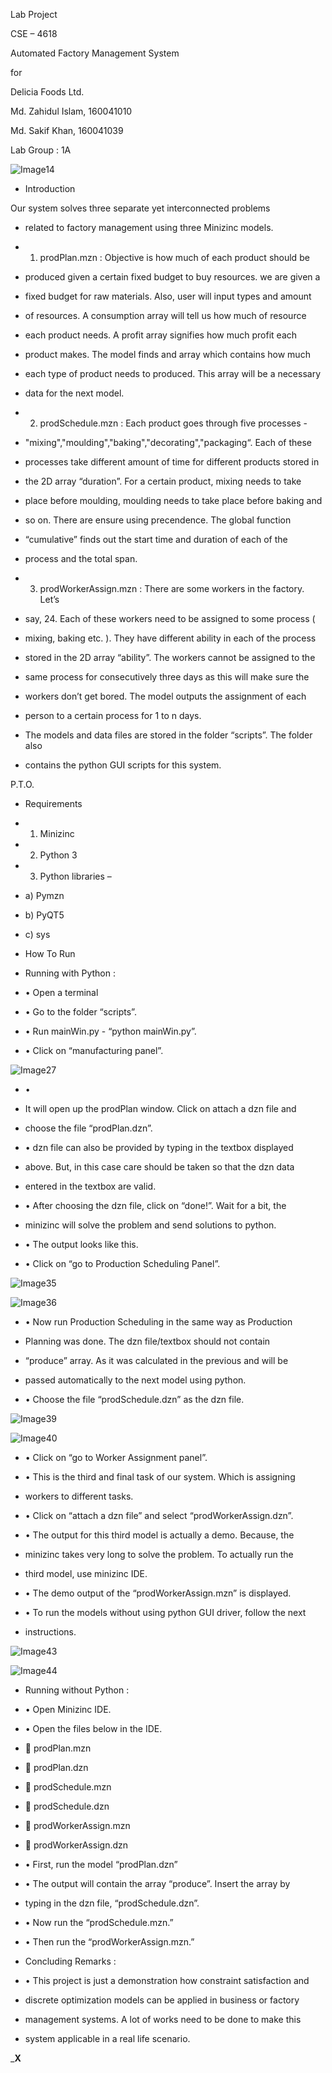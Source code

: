 Lab Project

CSE – 4618

Automated Factory Management System

for

Delicia Foods Ltd.

Md. Zahidul Islam, 160041010

Md. Sakif Khan, 160041039

Lab Group : 1A

![Image14](images/Image14)

- Introduction

Our system solves three separate yet interconnected problems

- related to factory management using three Minizinc models.

- 1. prodPlan.mzn :  Objective is how much of each product should be

- produced given a certain fixed budget to buy resources. we are given a

- fixed budget for raw materials. Also, user will input types and amount

- of resources. A consumption array will tell us how much of resource

- each product needs. A profit array signifies how much profit each

- product makes. The model finds and array which contains how much

- each type of product needs to produced. This array will be a necessary

- data for the next model.

- 2. prodSchedule.mzn :  Each product goes through five processes -

- "mixing","moulding","baking","decorating","packaging“. Each of these

- processes take different amount of time for different products stored in

- the 2D array “duration”. For a certain product, mixing needs to take

- place before moulding, moulding needs to take place before baking and

- so on. There are ensure using precendence. The global function

- “cumulative” finds out the start time and duration of each of the

- process and the total span.

- 3. prodWorkerAssign.mzn : There are some workers in the factory. Let’s

- say, 24. Each of these workers need to be assigned to some process (

- mixing, baking etc. ). They have different ability in each of the process

- stored in the 2D array “ability”. The workers cannot be assigned to the

- same process for consecutively three days as this will make sure the

- workers don’t get bored. The model outputs the assignment of each

- person to a certain process for 1 to n days.

- The models and data files are stored in the folder “scripts”. The folder also

- contains the python GUI scripts for this system.

P.T.O.

- Requirements

- 1. Minizinc

- 2. Python 3

- 3. Python libraries –

- a) Pymzn

- b) PyQT5

- c) sys

- How To Run

- Running with Python :

- • Open a terminal

- • Go to the folder “scripts”.

- • Run mainWin.py - “python mainWin.py”.

- • Click on “manufacturing panel”.

![Image27](images/Image27)

- •

- It will open up the prodPlan window. Click on attach a dzn file and

- choose the file “prodPlan.dzn”.

- • dzn file can also be provided by typing in the textbox displayed

- above. But, in this case care should be taken so that the dzn data

- entered in the textbox are valid.

- • After choosing the dzn file, click on “done!”. Wait for a bit, the

- minizinc will solve the problem and send solutions to python.

- • The output looks like this.

- • Click on “go to Production Scheduling Panel”.

![Image35](images/Image35)

![Image36](images/Image36)

- • Now run Production Scheduling in the same way as Production

- Planning was done. The dzn file/textbox should not contain

- “produce” array. As it was calculated in the previous and will be

- passed automatically to the next model using python.

- • Choose the file “prodSchedule.dzn” as the dzn file.

![Image39](images/Image39)

![Image40](images/Image40)

- • Click on “go to Worker Assignment panel”.

- • This is the third and final task of our system. Which is assigning

- workers to different tasks.

- • Click on “attach a dzn file” and select “prodWorkerAssign.dzn”.

- • The output for this third model is actually a demo. Because, the

- minizinc takes very long to solve the problem. To actually run the

- third model, use minizinc IDE.

- • The demo output of the “prodWorkerAssign.mzn” is displayed.

- • To run the models without using python GUI driver, follow the next

- instructions.

![Image43](images/Image43)

![Image44](images/Image44)

- Running without Python :

- • Open Minizinc IDE.

- • Open the files below in the IDE.

-  prodPlan.mzn

-  prodPlan.dzn

-  prodSchedule.mzn

-  prodSchedule.dzn

-  prodWorkerAssign.mzn

-  prodWorkerAssign.dzn

- • First, run the model “prodPlan.dzn”

- • The output will contain the array “produce”. Insert the array by

- typing in the dzn file, “prodSchedule.dzn”.

- • Now run the “prodSchedule.mzn.”

- • Then run the “prodWorkerAssign.mzn.”

- Concluding Remarks :

- • This project is just a demonstration how constraint satisfaction and

- discrete optimization models can be applied in business or factory

- management systems. A lot of works need to be done to make this

- system applicable in a real life scenario.

___________X__________

